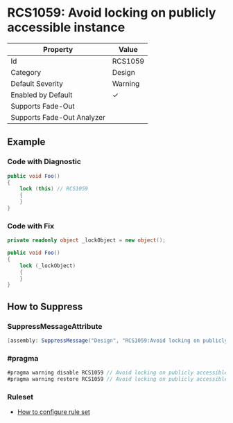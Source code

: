 # RCS1059: Avoid locking on publicly accessible instance

| Property | Value |
| -------- | ----- |
| Id | RCS1059 |
| Category | Design |
| Default Severity | Warning |
| Enabled by Default | &#x2713; |
| Supports Fade\-Out |  |
| Supports Fade\-Out Analyzer |  |

## Example

### Code with Diagnostic

```csharp
public void Foo()
{
    lock (this) // RCS1059
    {
    }
}
```

### Code with Fix

```csharp
private readonly object _lockObject = new object();

public void Foo()
{
    lock (_lockObject)
    {
    }
}
```

## How to Suppress

### SuppressMessageAttribute

```csharp
[assembly: SuppressMessage("Design", "RCS1059:Avoid locking on publicly accessible instance.", Justification = "<Pending>")]
```

### \#pragma

```csharp
#pragma warning disable RCS1059 // Avoid locking on publicly accessible instance.
#pragma warning restore RCS1059 // Avoid locking on publicly accessible instance.
```

### Ruleset

* [How to configure rule set](../HowToConfigureAnalyzers.md)
